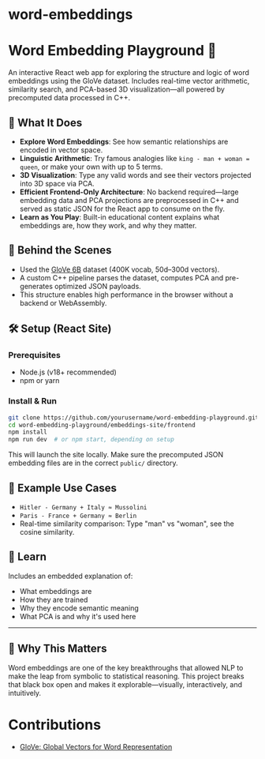 # word-embeddings

# Word Embedding Playground 💬

An interactive React web app for exploring the structure and logic of word embeddings using the GloVe dataset. Includes real-time vector arithmetic, similarity search, and PCA-based 3D visualization—all powered by precomputed data processed in C++.

## 📌 What It Does

- **Explore Word Embeddings**: See how semantic relationships are encoded in vector space.
- **Linguistic Arithmetic**: Try famous analogies like `king - man + woman = queen`, or make your own with up to 5 terms.
- **3D Visualization**: Type any valid words and see their vectors projected into 3D space via PCA.
- **Efficient Frontend-Only Architecture**: No backend required—large embedding data and PCA projections are preprocessed in C++ and served as static JSON for the React app to consume on the fly.
- **Learn as You Play**: Built-in educational content explains what embeddings are, how they work, and why they matter.

## 🧠 Behind the Scenes

- Used the [GloVe 6B](https://nlp.stanford.edu/projects/glove/) dataset (400K vocab, 50d–300d vectors).
- A custom C++ pipeline parses the dataset, computes PCA and pre-generates optimized JSON payloads.
- This structure enables high performance in the browser without a backend or WebAssembly.

## 🛠️ Setup (React Site)

### Prerequisites

- Node.js (v18+ recommended)
- npm or yarn

### Install & Run

```bash
git clone https://github.com/yourusername/word-embedding-playground.git
cd word-embedding-playground/embeddings-site/frontend
npm install
npm run dev  # or npm start, depending on setup
```

This will launch the site locally. Make sure the precomputed JSON embedding files are in the correct `public/` directory.

## 💬 Example Use Cases

- `Hitler - Germany + Italy ≈ Mussolini`
- `Paris - France + Germany ≈ Berlin`
- Real-time similarity comparison: Type "man" vs "woman", see the cosine similarity.

## 📖 Learn

Includes an embedded explanation of:

- What embeddings are
- How they are trained
- Why they encode semantic meaning
- What PCA is and why it's used here

---

## 🤔 Why This Matters

Word embeddings are one of the key breakthroughs that allowed NLP to make the leap from symbolic to statistical reasoning. This project breaks that black box open and makes it explorable—visually, interactively, and intuitively.


# Contributions

- [GloVe: Global Vectors for Word Representation](https://nlp.stanford.edu/projects/glove/)
